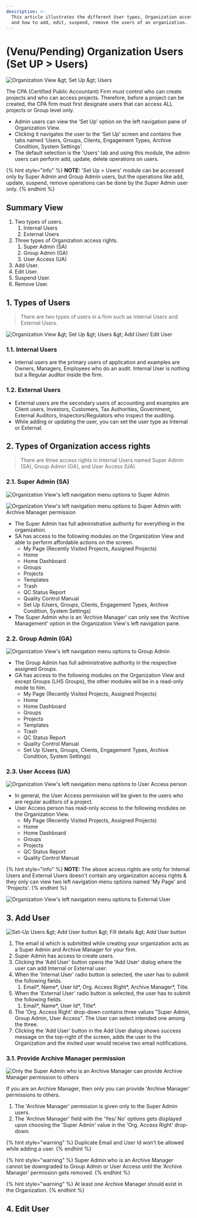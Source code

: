 ```yaml
---
description: >-
  This article illustrates the different User types, Organization access rights
  and how to add, edit, suspend, remove the users of an organization.
---
```


# \(Venu/Pending\) Organization Users \(Set UP &gt; Users\)

![Organization View &amp;gt; Set Up &amp;gt; Users](../../.gitbook/assets/set-up-users.png)

The CPA \(Certified Public Accountant\) Firm must control who can create projects and who can access projects. Therefore, before a project can be created, the CPA firm must first designate users that can access ALL projects or Group level only.

* Admin users can view the ‘Set Up’ option on the left navigation pane of Organization View.
* Clicking it navigates the user to the ‘Set Up’ screen and contains five tabs named ‘Users, Groups, Clients, Engagement Types, Archive Condition, System Settings’.
* The default selection is the 'Users' tab and using this module, the admin users can perform add, update, delete operations on users.

{% hint style="info" %}
**NOTE:** 'Set Up &gt; Users' module can be accessed only by Super Admin and Group Admin users, but the operations like add, update, suspend, remove operations can be done by the Super Admin user only.
{% endhint %}

## Summary View

1. Two types of users.
   1. Internal Users
   2. External Users
2. Three types of Organization access rights.
   1. Super Admin \(SA\)
   2. Group Admin \(GA\)
   3. User Access \(UA\)
3. Add User.
4. Edit User.
5. Suspend User.
6. Remove User.

## 1. Types of Users

> There are two types of users in a firm such as Internal Users and External Users.

![Organization View &amp;gt; Set Up &amp;gt; Users &amp;gt; Add User/ Edit User](../../.gitbook/assets/user-types%20%281%29.png)

### 1.1. Internal Users

* Internal users are the primary users of application and examples are Owners, Managers, Employees who do an audit. Internal User is nothing but a Regular auditor inside the firm.

### 1.2. External Users

* External users are the secondary users of accounting and examples are Client users, Investors, Customers, Tax Authorities, Government, External Auditors, Inspectors/Regulators  who inspect the auditing.
* While adding or updating the user, you can set the user type as Internal or External.

## 2. **Types of Organization access rights**

> There are three access rights in Internal Users named Super Admin \(SA\), Group Admin \(GA\), and User Access \(UA\).

### 2.1. Super Admin \(SA\)

![Organization View&apos;s left navigation menu options to Super Admin](../../.gitbook/assets/sa%20%282%29.png)

![Organization View&apos;s left navigation menu options to Super Admin with Archive Manager permission](../../.gitbook/assets/sa-am.png)

* The Super Admin has full administrative authority for everything in the organization.
* SA has access to the following modules on the Organization View and able to perform affordable actions on the screen.
  * My Page \(Recently Visited Projects, Assigned Projects\)
  * Home
  * Home Dashboard
  * Groups
  * Projects
  * Templates
  * Trash
  * QC Status Report
  * Quality Control Manual
  * Set Up \(Users, Groups, Clients, Engagement Types, Archive Condition, System Settings\)
* The Super Admin who is an 'Archive Manager' can only see the 'Archive Management' option in the Organization View's left navigation pane.

### 2.2. Group Admin \(GA\)

![Organization View&apos;s left navigation menu options to Group Admin](../../.gitbook/assets/ga.png)

* The Group Admin has full administrative authority in the respective assigned Groups.
* GA has access to the following modules on the Organization View and except Groups \(LHS Groups\), the other modules will be in a read-only mode to him.
  * My Page \(Recently Visited Projects, Assigned Projects\)
  * Home
  * Home Dashboard
  * Groups
  * Projects
  * Templates
  * Trash
  * QC Status Report
  * Quality Control Manual
  * Set Up \(Users, Groups, Clients, Engagement Types, Archive Condition, System Settings\)

### 2.3. User Access \(UA\)

![Organization View&apos;s left navigation menu options to User Access person](../../.gitbook/assets/ua%20%281%29.png)

* In general, the User Access permission will be given to the users who are regular auditors of a project.
* User Access person has read-only access to the following modules on the Organization View.
  * My Page \(Recently Visited Projects, Assigned Projects\)
  * Home
  * Home Dashboard
  * Groups
  * Projects
  * QC Status Report
  * Quality Control Manual

{% hint style="info" %}
**NOTE:** The above access rights are only for Internal Users and External Users doesn't contain any organization access rights & they only can view two left navigation menu options named 'My Page' and 'Projects'.
{% endhint %}

![Organization View&apos;s left navigation menu options to External User](../../.gitbook/assets/external-user.png)

## 3. Add User

![Set-Up Users &amp;gt; Add User button &amp;gt; Fill details &amp;gt; Add User button](../../.gitbook/assets/add-user.png)

1. The email id which is submitted while creating your organization acts as a Super Admin and Archive Manager for your firm.
2. Super Admin has access to create users.
3. Clicking the 'Add User' button opens the 'Add User' dialog where the user can add Internal or External user.
4. When the 'Internal User' radio button is selected, the user has to submit the following fields.
   1. Email\*, Name\*, User Id\*, Org. Access Right\*, Archive Manager\*, Title.
5. When the 'External User' radio button is selected, the user has to submit the following fields.
   1. Email\*, Name\*, User Id\*, Title\*.
6. The 'Org. Access Right' drop-down contains three values "Super Admin, Group Admin, User Access". The User can select intended one among the three.
7. Clicking the 'Add User' button in the Add User dialog shows success message on the top-right of the screen, adds the user to the Organization and the invited user would receive two email notifications.

### 3.1. Provide Archive Manager permission

![Only the Super Admin who is an Archive Manager can provide Archive Manager permission to others](../../.gitbook/assets/am%20%281%29.png)

If you are an Archive Manager, then only you can provide 'Archive Manager' permissions to others.

1. The 'Archive Manager' permission is given only to the Super Admin users.
2. The 'Archive Manager' field with the 'Yes/ No' options gets displayed upon choosing the 'Super Admin' value in the 'Org. Access Right' drop-down.

{% hint style="warning" %}
Duplicate Email and User Id won't be allowed while adding a user.
{% endhint %}

{% hint style="warning" %}
Super Admin who is an Archive Manager cannot be downgraded to Group Admin or User Access until the ‘Archive Manager’ permission gets removed.
{% endhint %}

{% hint style="warning" %}
At least one Archive Manager should exist in the Organization.
{% endhint %}

## 4. Edit User

